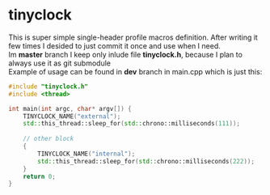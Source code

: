 # tinyclock

This is super simple single-header profile macros definition. After writing it few times I desided to just commit it once and use when I need.  
Im **master** branch I keep only inlude file **tinyclock.h**, because I plan to always use it as git submodule  
Example of usage can be found in **dev** branch in main.cpp which is just this:  

```cpp
#include "tinyclock.h"
#include <thread>

int main(int argc, char* argv[]) {
    TINYCLOCK_NAME("external");
    std::this_thread::sleep_for(std::chrono::milliseconds(111));
    
    // other block
    {
        TINYCLOCK_NAME("internal");
        std::this_thread::sleep_for(std::chrono::milliseconds(222));
    }
    return 0;
}
```  
